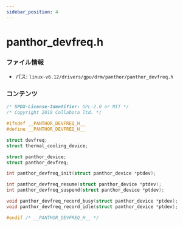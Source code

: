 ```yaml
---
sidebar_position: 4
---
```

# panthor_devfreq.h

### ファイル情報

- パス: `linux-v6.12/drivers/gpu/drm/panthor/panthor_devfreq.h`

### コンテンツ

```h
/* SPDX-License-Identifier: GPL-2.0 or MIT */
/* Copyright 2019 Collabora ltd. */

#ifndef __PANTHOR_DEVFREQ_H__
#define __PANTHOR_DEVFREQ_H__

struct devfreq;
struct thermal_cooling_device;

struct panthor_device;
struct panthor_devfreq;

int panthor_devfreq_init(struct panthor_device *ptdev);

int panthor_devfreq_resume(struct panthor_device *ptdev);
int panthor_devfreq_suspend(struct panthor_device *ptdev);

void panthor_devfreq_record_busy(struct panthor_device *ptdev);
void panthor_devfreq_record_idle(struct panthor_device *ptdev);

#endif /* __PANTHOR_DEVFREQ_H__ */

```
